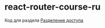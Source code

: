 # react-router-course-ru
Код для раздела [Разделение доступа](https://maxfarseer.gitbooks.io/react-router-course-ru/content/razdelenie_dostupa.html)
